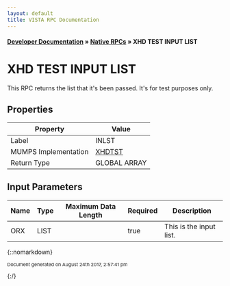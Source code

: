 ```yaml
---
layout: default
title: VISTA RPC Documentation
---
```


#### [Developer Documentation](../index) &#187; [Native RPCs](TableOfContents) &#187; XHD TEST INPUT LIST<br/>
# XHD TEST INPUT LIST

This RPC returns the list that it's been passed. It's for test purposes only.

## Properties

Property | Value
--- | ---
Label | INLST
MUMPS Implementation | [XHDTST](http://code.osehra.org/dox/Routine_XHDTST_source.html)
Return Type | GLOBAL ARRAY


## Input Parameters

Name | Type | Maximum Data Length | Required | Description
--- | --- | --- | --- | ---
ORX | LIST |  | true | This is the input list.



{::nomarkdown} <br/><p style="font-size: 11px">Document generated on August 24th 2017, 2:57:41 pm</p>{:/}